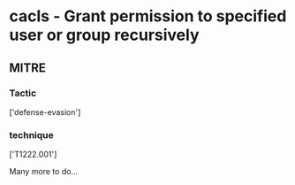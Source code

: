 # cacls - Grant permission to specified user or group recursively

## MITRE

### Tactic
['defense-evasion']

### technique
['T1222.001']

Many more to do...
